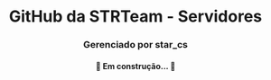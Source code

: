 <h1 align="center">GitHub da STRTeam - Servidores</h1>
<h3 align="center">Gerenciado por star_cs</h3>


<h4 align="center"> 
	🚧 Em construção...  🚧
</h4>
